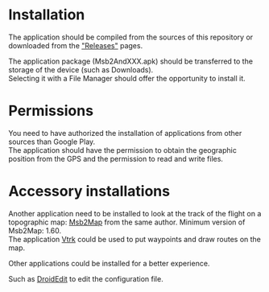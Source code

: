 # Installation
The application should be compiled from the sources of this
repository or downloaded from the ["Releases"](https://github.com/msb2kml/Msb2And/releases) pages.

The application package (Msb2AndXXX.apk) should be transferred 
to the storage of the device (such as Downloads).  
Selecting it with a File Manager should offer the opportunity to install it.

# Permissions

You need to have authorized the installation of applications
from other sources than Google Play.  
The application should have the permission to obtain the geographic
position from the GPS and the permission to read and write files.

# Accessory installations
Another application need to be installed to look at the track of the
flight on a topographic map: [Msb2Map](https://github.com/msb2kml/Msb2Map/)
from the same author. Minimum version of Msb2Map: 1.60.  
The application [Vtrk](https://github.com/msb2kml/Vtrk/) could be
used to put waypoints and draw routes on the map.


Other applications could be installed for a better experience.

Such as [DroidEdit](https://play.google.com/store/apps/details?id=com.aor.droidedit) to edit the configuration file.

